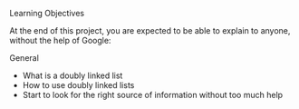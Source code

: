 Learning Objectives

At the end of this project, you are expected to be able to explain to anyone, without the help of Google:

General
- What is a doubly linked list
- How to use doubly linked lists
- Start to look for the right source of information without too much help
